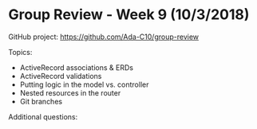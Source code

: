 # Group Review - Week 9 (10/3/2018)

GitHub project: https://github.com/Ada-C10/group-review

Topics:
* ActiveRecord associations & ERDs
* ActiveRecord validations
* Putting logic in the model vs. controller
* Nested resources in the router
* Git branches

Additional questions:
